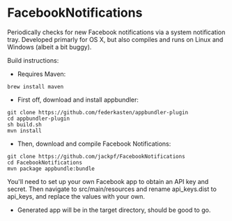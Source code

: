 FacebookNotifications
=====================

Periodically checks for new Facebook notifications via a system notification tray.
Developed primarly for OS X, but also compiles and runs on Linux and Windows (albeit a bit buggy).

Build instructions:
* Requires Maven:
```
brew install maven
```

* First off, download and install appbundler:
```
git clone https://github.com/federkasten/appbundler-plugin
cd appbundler-plugin
sh build.sh
mvn install
```

* Then, download and compile Facebook Notifications:
```
git clone https://github.com/jackpf/FacebookNotifications
cd FacebookNotifications
mvn package appbundle:bundle
```

You'll need to set up your own Facebook app to obtain an API key and secret.
Then navigate to src/main/resources and rename api_keys.dist to api_keys, and replace the values with your own.

* Generated app will be in the target directory, should be good to go.
